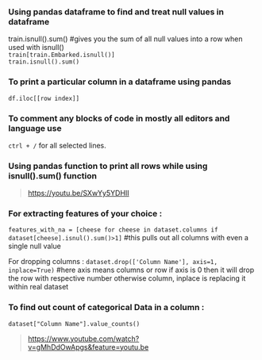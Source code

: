 ### Using pandas dataframe to find and treat null values in dataframe
train.isnull().sum() #gives you the sum of all null values into a row when used with isnull() <br>
`train[train.Embarked.isnull()]`<br>
`train.isnull().sum()`
<br> 

### To print a particular column in a dataframe using pandas 
`df.iloc[[row index]]`

### To comment any blocks of code in mostly all editors and language use <br>
`ctrl + /` for all selected lines. 

### Using pandas function to print all rows while using isnull().sum() function 
> https://youtu.be/SXwYy5YDHII 

### For extracting features of your choice :
`features_with_na = [cheese for cheese in dataset.columns if dataset[cheese].isnul().sum()>1]` #this pulls out all columns with even a single null value 

For dropping columns :
`dataset.drop(['Column Name'], axis=1, inplace=True)` #here axis means columns or row if axis is 0 then it will drop the row with respective number otherwise column, inplace is replacing it within real dataset

### To find out count of categorical Data in a column :
`dataset["Column Name"].value_counts()`
> https://www.youtube.com/watch?v=gMhDdOwApgs&feature=youtu.be
